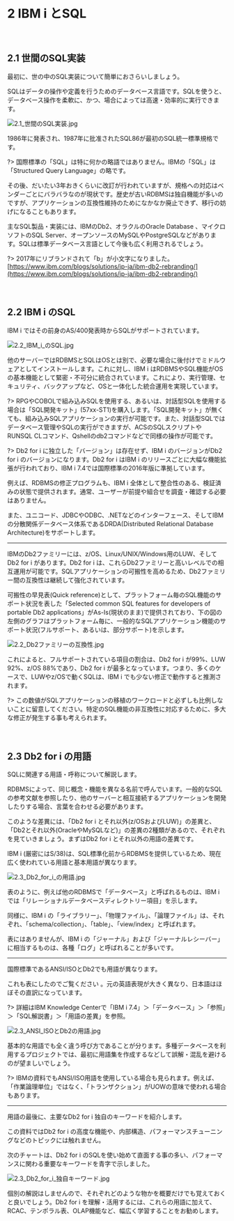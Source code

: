 # 2 IBM i とSQL

　

## 2.1 世間のSQL実装

最初に、世の中のSQL実装について簡単におさらいしましょう。

SQLはデータの操作や定義を行うためのデータベース言語です。SQLを使うと、データベース操作を柔軟に、かつ、場合によっては高速・効率的に実行できます。

![2.1_世間のSQL実装.jpg](/files/2.1_世間のSQL実装.jpg)

1986年に発表され、1987年に批准されたSQL86が最初のSQL統一標準規格です。

?> 国際標準の「SQL」は特に何かの略語ではありません。IBMの「SQL」は「Structured Query Language」の略です。

その後、だいたい3年おきくらいに改訂が行われていますが、規格への対応はベンダーごとにバラバラなのが現状です。歴史が古いRDBMSは独自機能が多いのですが、アプリケーションの互換性維持のためになかなか廃止できず、移行の妨げになることもあります。

主なSQL製品・実装には、IBMのDb2、オラクルのOracle Database 、マイクロソフトのSQL Server、オープンソースのMySQLやPostgreSQLなどがあります。SQLは標準データベース言語として今後も広く利用されるでしょう。

?> 2017年にリブランドされて「b」が小文字になりました。[https://www.ibm.com/blogs/solutions/jp-ja/ibm-db2-rebranding/](https://www.ibm.com/blogs/solutions/jp-ja/ibm-db2-rebranding/)

　

## 2.2 IBM i のSQL

IBM i ではその前身のAS/400発表時からSQLがサポートされています。

![2.2_IBM_i_のSQL.jpg](/files/2.2_IBM_i_のSQL.jpg)

他のサーバーではRDBMSとSQLはOSとは別で、必要な場合に後付けでミドルウェアとしてインストールします。これに対し、IBM i はRDBMSやSQL機能がOSの基本機能として緊密・不可分に統合されています。これにより、実行管理、セキュリティ、バックアップなど、OSと一体化した統合運用を実現しています。

?> RPGやCOBOLで組み込みSQLを使用する、あるいは、対話型SQLを使用する場合は「SQL開発キット」(57xx-ST1)を購入します。「SQL開発キット」が無くても、組み込みSQLアプリケーションの実行が可能です。また、対話型SQLではデータベース管理やSQLの実行ができますが、ACSのSQLスクリプトやRUNSQL CLコマンド、Qshellのdb2コマンドなどで同様の操作が可能です。

?> Db2 for i に独立した「バージョン」は存在せず、IBM i のバージョンがDb2 for i のバージョンになります。Db2 for i はIBM i のリリースごとに大幅な機能拡張が行われており、IBM i 7.4では国際標準の2016年版に準拠しています。

例えば、RDBMSの修正プログラムも、IBM i 全体として整合性のある、検証済みの状態で提供されます。通常、ユーザーが前提や組合せを調査・確認する必要はありません。

また、ユニコード、JDBCやODBC、.NETなどのインターフェース、そしてIBMの分散関係データベース体系であるDRDA(Distributed Relational Database Architecture)をサポートします。

---

IBMのDb2ファミリーには、z/OS、Linux/UNIX/Windows用のLUW、そしてDb2 for i があります。Db2 for i は、これらDb2ファミリーと高いレベルでの相互運用が可能です。SQLアプリケーションの可搬性を高めるため、Db2ファミリー間の互換性は継続して強化されています。

可搬性の早見表(Quick reference)として、プラットフォーム毎のSQL機能のサポート状況を表した「Selected common SQL features for developers of portable Db2 applications」がAs-Is(現状のまま)で提供されており、下の図の左側のグラフはプラットフォーム毎に、一般的なSQLアプリケーション機能のサポート状況(フルサポート、あるいは、部分サポート)を示します。

![2.2_Db2ファミリーの互換性.jpg](/files/2.2_Db2ファミリーの互換性.jpg)

これによると、フルサポートされている項目の割合は、Db2 for i が99%、LUW 92%、z/OS 88%であり、Db2 for i が最多となっています。つまり、多くのケースで、LUWやz/OSで動くSQLは、IBM i でも少ない修正で動作すると推測されます。

?> この数値がSQLアプリケーションの移植のワークロードと必ずしも比例しないことに留意してください。特定のSQL機能の非互換性に対応するために、多大な修正が発生する事も考えられます。

　

## 2.3 Db2 for i の用語

SQLに関連する用語・呼称について解説します。

RDBMSによって、同じ概念・機能を異なる名前で呼んでいます。一般的なSQLの参考文献を参照したり、他のサーバーと相互接続するアプリケーションを開発したりする場合、言葉を合わせる必要があります。

このような差異には、「Db2 for i とそれ以外(z/OSおよびLUW)」の差異と、「Db2とそれ以外(OracleやMySQLなど)」の差異の2種類があるので、それぞれを見ていきましょう。まずはDb2 for i とそれ以外の用語の差異です。

IBM i (厳密にはS/38)は、SQL標準化前からRDBMSを提供しているため、現在広く使われている用語と基本用語が異なります。

![2.3_Db2_for_i_の用語.jpg](/files/2.3_Db2_for_i_の用語.jpg)

表のように、例えば他のRDBMSで「データベース」と呼ばれるものは、IBM i では「リレーショナルデータベースディレクトリー項目」を示します。

同様に、IBM i の「ライブラリー」、「物理ファイル」、「論理ファイル」は、それぞれ、「schema/collection」、「table」、「view/index」と呼ばれます。

表にはありませんが、IBM i の「ジャーナル」および「ジャーナルレシーバー」に相当するものは、各種「ログ」と呼ばれることが多いです。

---

国際標準であるANSI/ISOとDb2でも用語が異なります。

これも表にしたのでご覧ください 。元の英語表現が大きく異なり、日本語はほぼその直訳になっています。

?> 詳細はIBM Knowledge Centerで「IBM i 7.4」＞「データベース」＞「参照」＞「SQL解説書」＞「用語の差異」を参照。

![2.3_ANSI_ISOとDb2の用語.jpg](/files/2.3_ANSI_ISOとDb2の用語.jpg)

基本的な用語でも全く違う呼び方であることが分ります。多種データベースを利用するプロジェクトでは、最初に用語集を作成するなどして誤解・混乱を避けるのが望ましいでしょう。

?> IBMの資料でもANSI/ISO用語を使用している場合も見られます。例えば、「作業論理単位」ではなく、「トランザクション」がUOWの意味で使われる場合もあります。

---

用語の最後に、主要なDb2 for i 独自のキーワードを紹介します。

この資料ではDb2 for i の高度な機能や、内部構造、パフォーマンスチューニングなどのトピックには触れません。

次のチャートは、Db2 for i のSQLを使い始めて直面する事の多い、パフォーマンスに関わる重要なキーワードを青字で示しました。

![2.3_Db2_for_i_独自キーワード.jpg](/files/2.3_Db2_for_i_独自キーワード.jpg)

個別の解説はしませんので、それぞれどのような物かを概要だけでも覚えておくと良いでしょう。Db2 for i を理解・活用するには、これらの用語に加えて、RCAC、テンポラル表、OLAP機能など、幅広く学習することをお勧めします。


